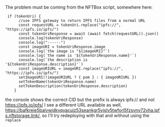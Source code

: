 The problem must be coming from the NFTBox script, somewhere here:

```
 if (tokenUri) {
      //use IPFS gateway to return IPFS files from a normal URL
      const requestURL = tokenUri.replace("ipfs://", "https://ipfs.io/ipfs/")
      const tokenUriResponse = await (await fetch(requestURL)).json()
      console.log(tokenUriResponse)
      console.log("------")
      const imageURI = tokenUriResponse.image
      console.log(`the image is "${imageURI}"`)
      console.log(`the name is '${tokenUriResponse.name}'`)
      console.log(`the description is '${tokenUriResponse.description}'`)
      const imageURIURL = imageURI.replace("ipfs://", "https://ipfs.io/ipfs/")
      setImageURI(!imageURIURL ? { pom } : { imageURIURL })
      setTokenName(tokenUriResponse.name)
      setTokenDescription(tokenUriResponse.description)
    }
```

the console shows the correct CID but the prefix is always ipfs:// and not https://ipfs.io/ipfs/
I see a different URL available as well, https://bafkreie5balvwjdkyqyacuiz53seankgr5vjslv5twforl5fzsvnv72vha.ipfs.nftstorage.link/, so I'll try redeploying with that and without using the `replace`
